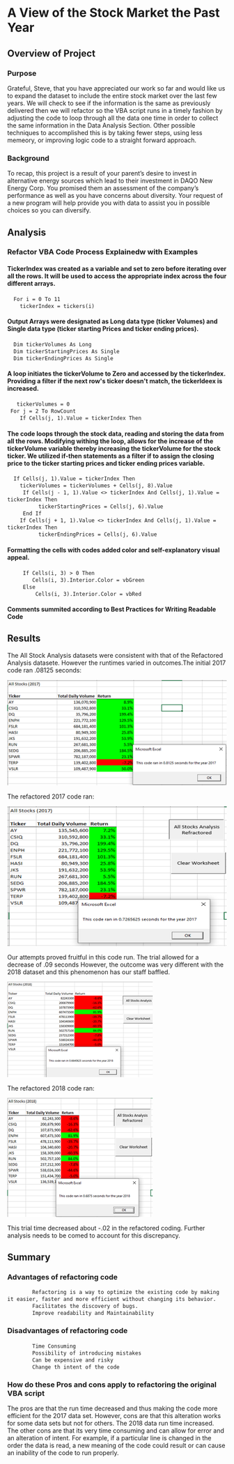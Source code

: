 #  A View of the Stock Market the Past Year
## Overview of Project
###  Purpose
Grateful, Steve, that you have appreciated our work so far and would like us to expand the dataset to include the entire stock market over the last few years.  We will check to see if the information is the same as previously delivered then we will refactor so the VBA script runs in a timely fashion by adjusting the code to loop through all the data one time in order to collect the same information in the Data Analysis Section.  Other possible techniques to accomplished this is by taking fewer steps, using less memeory, or improving logic code to a straight forward approach.
###  Background
To recap, this project is a result of your parent’s desire to invest in alternative energy sources which lead to their investment in DAQO New Energy Corp.  You promised them an assessment of the company’s performance as well as you have concerns about diversity.  Your request of a new program will help provide you with data to assist you in possible choices so you can diversify.
##  Analysis
### Refactor VBA Code Process Explainedw with Examples
####  TickerIndex was created as a variable and set to zero before iterating over all the rows.  It will be used to access the appropriate index across the four different arrays.
      For i = 0 To 11
        tickerIndex = tickers(i)
####  Output Arrays were designated as Long data type (ticker Volumes) and Single data type (ticker starting Prices and ticker ending prices).
      Dim tickerVolumes As Long
      Dim tickerStartingPrices As Single
      Dim tickerEndingPrices As Single
####  A loop initiates the tickerVolume to Zero and accessed by the tickerIndex.  Providing a filter if the next row's ticker doesn't match, the tickerIdeex is increased.
       tickerVolumes = 0
     For j = 2 To RowCount
        If Cells(j, 1).Value = tickerIndex Then
####  The code loops through the stock data, reading and storing the data from all the rows.  Modifying withing the loop, allows for the increase of the tickerVolume variable thereby increasing the tickerVolume for the stock ticker. We utilized if-then statements as a filter if to assign the closing price to the ticker starting prices and ticker ending prices variable.
      If Cells(j, 1).Value = tickerIndex Then
        tickerVolumes = tickerVolumes + Cells(j, 8).Value
         If Cells(j - 1, 1).Value <> tickerIndex And Cells(j, 1).Value = tickerIndex Then
              tickerStartingPrices = Cells(j, 6).Value
         End If
        If Cells(j + 1, 1).Value <> tickerIndex And Cells(j, 1).Value = tickerIndex Then
              tickerEndingPrices = Cells(j, 6).Value
####  Formatting the cells with codes added color and self-explanatory visual appeal.
         If Cells(i, 3) > 0 Then
            Cells(i, 3).Interior.Color = vbGreen
         Else
             Cells(i, 3).Interior.Color = vbRed
####  Comments summited according to Best Practices for Writing Readable Code
##  Results
The All Stock Analysis datasets were consistent with that of the Refactored Analysis datasete.  However the runtimes varied in outcomes.The initial 2017 code ran .08125 seconds:

![Before Refactoring 2017 Stock Data Set](https://github.com/jacquie0583/Stock-Analysis/blob/main/Before%20refactoring%202017.png)

The refactored 2017 code ran:

![Refracted 2017 Stock Dataset](https://github.com/jacquie0583/Stock-Analysis/blob/main/After%20refactoring%202017.png?raw=true)

Our attempts proved fruitful in this code run. The trial allowed for a decrease of .09 seconds However, the outcome was very different with the 2018 dataset and this phenomenon has our staff baffled.

![Before Refactoring 2018 Stock Data Set](https://github.com/jacquie0583/Stock-Analysis/blob/main/Before%20Refactoring%202018.png)

The refactored 2018 code ran:

![Refracted 2018 Stock Dataset](https://github.com/jacquie0583/Stock-Analysis/blob/main/After%20refactoring%202018.png)

This trial time decreased about -.02 in the refactored coding.  Further analysis needs to be comed to account for this discrepancy.
##  Summary
###  Advantages of refactoring code
            Refactoring is a way to optimize the existing code by making it easier, faster and more efficient without changing its behavior.
            Facilitates the discovery of bugs.
            Improve readability and Maintainability
###  Disadvantages of refactoring code
            Time Consuming
            Possibility of introducing mistakes 
            Can be expensive and risky
            Change th intent of the code

###  How do these Pros and cons apply to refactoring the original VBA script
The pros are that the run time decreased and thus making the code more efficient for the 2017 data set.  However, cons are that this alteration works for some data sets but not for others.  The 2018 data run time increased.
The other cons are that its very time consuming and can allow for error and an alteration of intent.  For example, if a particular line is changed in the order the data is read, a new meaning of the code could result or can cause an inability of the code to run properly.

